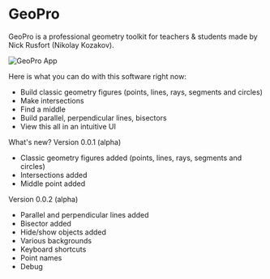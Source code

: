 # GeoPro

GeoPro is a professional geometry toolkit for teachers & students made by Nick Rusfort (Nikolay Kozakov). 

![GeoPro App](shorturl.at/xEZ57)

Here is what you can do with this software right now:
- Build classic geometry figures (points, lines, rays, segments and circles)
- Make intersections
- Find a middle
- Build parallel, perpendicular lines, bisectors
- View this all in an intuitive UI

What's new?
Version 0.0.1 (alpha)
- Classic geometry figures added (points, lines, rays, segments and circles)
- Intersections added
- Middle point added

Version 0.0.2 (alpha)
- Parallel and perpendicular lines added
- Bisector added
- Hide/show objects added
- Various backgrounds
- Keyboard shortcuts
- Point names
- Debug
